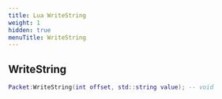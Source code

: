 ```yaml
---
title: Lua WriteString
weight: 1
hidden: true
menuTitle: WriteString
---
```

## WriteString
```lua
Packet:WriteString(int offset, std::string value); -- void
```
